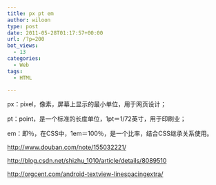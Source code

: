 ```yaml
---
title: px pt em
author: wiloon
type: post
date: 2011-05-28T01:17:57+00:00
url: /?p=200
bot_views:
  - 13
categories:
  - Web
tags:
  - HTML

---
```

px：pixel，像素，屏幕上显示的最小单位，用于网页设计；
  
pt：point，是一个标准的长度单位，1pt＝1/72英寸，用于印刷业；
  
em：即％，在CSS中，1em＝100％，是一个比率，结合CSS继承关系使用。





http://www.douban.com/note/155032221/

http://blog.csdn.net/shizhu_1010/article/details/8089510

http://orgcent.com/android-textview-linespacingextra/